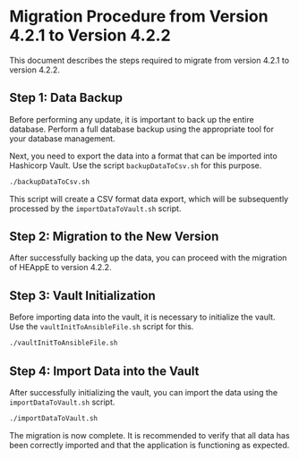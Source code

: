 # Migration Procedure from Version 4.2.1 to Version 4.2.2

This document describes the steps required to migrate from version 4.2.1 to version 4.2.2.

## Step 1: Data Backup

Before performing any update, it is important to back up the entire database. Perform a full database backup using the appropriate tool for your database management.

Next, you need to export the data into a format that can be imported into Hashicorp Vault. Use the script `backupDataToCsv.sh` for this purpose.

```bash
./backupDataToCsv.sh
```

This script will create a CSV format data export, which will be subsequently processed by the `importDataToVault.sh` script.

## Step 2: Migration to the New Version

After successfully backing up the data, you can proceed with the migration of HEAppE to version 4.2.2.

## Step 3: Vault Initialization

Before importing data into the vault, it is necessary to initialize the vault. Use the `vaultInitToAnsibleFile.sh` script for this.

```bash
./vaultInitToAnsibleFile.sh
```

## Step 4: Import Data into the Vault

After successfully initializing the vault, you can import the data using the `importDataToVault.sh` script.

```bash
./importDataToVault.sh
```

The migration is now complete. It is recommended to verify that all data has been correctly imported and that the application is functioning as expected.